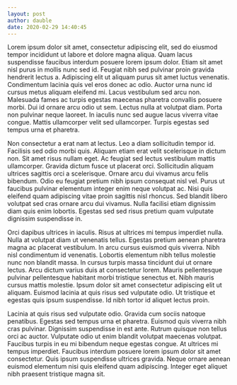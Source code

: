 ```yaml
---
layout: post
author: dauble
date: 2020-02-29 14:40:45
---
```

Lorem ipsum dolor sit amet, consectetur adipiscing elit, sed do eiusmod tempor incididunt ut labore et dolore magna aliqua. Quam lacus suspendisse faucibus interdum posuere lorem ipsum dolor. Etiam sit amet nisl purus in mollis nunc sed id. Feugiat nibh sed pulvinar proin gravida hendrerit lectus a. Adipiscing elit ut aliquam purus sit amet luctus venenatis. Condimentum lacinia quis vel eros donec ac odio. Auctor urna nunc id cursus metus aliquam eleifend mi. Lacus vestibulum sed arcu non. Malesuada fames ac turpis egestas maecenas pharetra convallis posuere morbi. Dui id ornare arcu odio ut sem. Lectus nulla at volutpat diam. Porta non pulvinar neque laoreet. In iaculis nunc sed augue lacus viverra vitae congue. Mattis ullamcorper velit sed ullamcorper. Turpis egestas sed tempus urna et pharetra.

Non consectetur a erat nam at lectus. Leo a diam sollicitudin tempor id. Facilisis sed odio morbi quis. Aliquam etiam erat velit scelerisque in dictum non. Sit amet risus nullam eget. Ac feugiat sed lectus vestibulum mattis ullamcorper. Gravida dictum fusce ut placerat orci. Sollicitudin aliquam ultrices sagittis orci a scelerisque. Ornare arcu dui vivamus arcu felis bibendum. Odio eu feugiat pretium nibh ipsum consequat nisl vel. Purus ut faucibus pulvinar elementum integer enim neque volutpat ac. Nisi quis eleifend quam adipiscing vitae proin sagittis nisl rhoncus. Sed blandit libero volutpat sed cras ornare arcu dui vivamus. Nulla facilisi etiam dignissim diam quis enim lobortis. Egestas sed sed risus pretium quam vulputate dignissim suspendisse in.

Orci dapibus ultrices in iaculis. Risus at ultrices mi tempus imperdiet nulla. Nulla at volutpat diam ut venenatis tellus. Egestas pretium aenean pharetra magna ac placerat vestibulum. In arcu cursus euismod quis viverra. Nibh nisl condimentum id venenatis. Lobortis elementum nibh tellus molestie nunc non blandit massa. In cursus turpis massa tincidunt dui ut ornare lectus. Arcu dictum varius duis at consectetur lorem. Mauris pellentesque pulvinar pellentesque habitant morbi tristique senectus et. Nibh mauris cursus mattis molestie. Ipsum dolor sit amet consectetur adipiscing elit ut aliquam. Euismod lacinia at quis risus sed vulputate odio. Ut tristique et egestas quis ipsum suspendisse. Id nibh tortor id aliquet lectus proin.

Lacinia at quis risus sed vulputate odio. Gravida cum sociis natoque penatibus. Egestas sed tempus urna et pharetra. Euismod quis viverra nibh cras pulvinar. Dignissim suspendisse in est ante. Rutrum quisque non tellus orci ac auctor. Vulputate odio ut enim blandit volutpat maecenas volutpat. Faucibus turpis in eu mi bibendum neque egestas congue. At ultrices mi tempus imperdiet. Faucibus interdum posuere lorem ipsum dolor sit amet consectetur. Quis ipsum suspendisse ultrices gravida. Neque ornare aenean euismod elementum nisi quis eleifend quam adipiscing. Integer eget aliquet nibh praesent tristique magna sit.